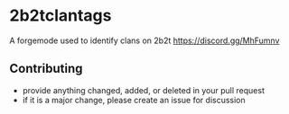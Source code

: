# 2b2tclantags
A forgemode used to identify clans on 2b2t https://discord.gg/MhFumnv

## Contributing
- provide anything changed, added, or deleted in your pull request
- if it is a major change, please create an issue for discussion
